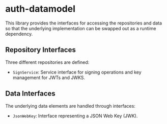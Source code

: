 auth-datamodel
==============

This library provides the interfaces for accessing the repositories and data so that the underlying implementation can be swapped out as a runtime dependency.

Repository Interfaces
---------------------

Three different repositories are defined:

 - `SignService`: Service interface for signing operations and key management for JWTs and JWKS.

Data Interfaces
---------------

The underlying data elements are handled through interfaces:

 - `JsonWebKey`: Interface representing a JSON Web Key (JWK).
